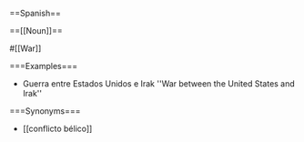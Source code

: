 ==Spanish==

==[[Noun]]==

#[[War]]

===Examples===

* Guerra entre Estados Unidos e Irak ''War between the United States and Irak''

===Synonyms===

* [[conflicto bélico]]